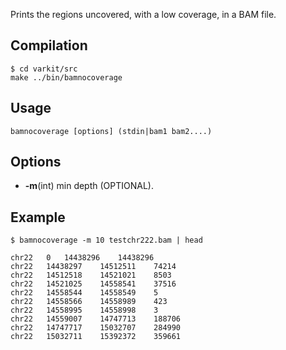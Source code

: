

Prints the regions uncovered, with a low coverage, in a BAM file.

## Compilation ##


```
$ cd varkit/src
make ../bin/bamnocoverage
```


## Usage ##


```
bamnocoverage [options] (stdin|bam1 bam2....)
```


## Options ##

  * **-m**(int) min depth (OPTIONAL).


## Example ##


```
$ bamnocoverage -m 10 testchr222.bam | head

chr22	0	14438296	14438296
chr22	14438297	14512511	74214
chr22	14512518	14521021	8503
chr22	14521025	14558541	37516
chr22	14558544	14558549	5
chr22	14558566	14558989	423
chr22	14558995	14558998	3
chr22	14559007	14747713	188706
chr22	14747717	15032707	284990
chr22	15032711	15392372	359661


```





